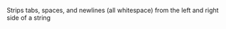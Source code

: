 Strips tabs, spaces, and newlines (all whitespace) from the left and right side of a string

<rv-example-tabs class="pt-3" handle="replace-first-formatter">
<template type="single-html-file">
<div rv-text="'        Mega Man and Super Mario        ' | strip"></div>
</template>
</rv-example-tabs>